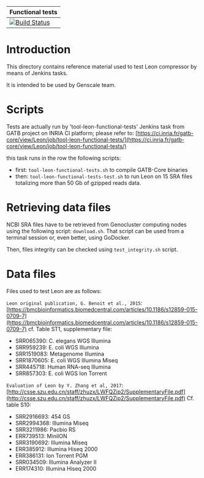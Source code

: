 | **Functional tests** |
|----------------------|
| [![Build Status](https://ci.inria.fr/gatb-core/view/Leon/job/tool-leon-functional-tests/badge/icon)](https://ci.inria.fr/gatb-core/view/Leon/job/tool-leon-functional-tests/) |

# Introduction

This directory contains reference material used to test Leon compressor
by means of Jenkins tasks.

It is intended to be used by Genscale team.

# Scripts

Tests are actually run by 'tool-leon-functional-tests' Jenkins task
from GATB project on INRIA CI platform; please refer to:
[https://ci.inria.fr/gatb-core/view/Leon/job/tool-leon-functional-tests/](https://ci.inria.fr/gatb-core/view/Leon/job/tool-leon-functional-tests/)

this task runs in the row the following scripts:

* first: ```tool-leon-functional-tests.sh``` to compile GATB-Core binaries
* then: ```tool-leon-functional-tests-test.sh``` to run Leon on 15 SRA files
    totalizing more than 50 Gb of gzipped reads data.

# Retrieving data files

NCBI SRA files have to be retrieved from Genocluster computing nodes 
using the following script: ```download.sh```. That script can be used from 
a terminal session or, even better, using GoDocker.
 
Then, files integrity can be checked using ```test_integrity.sh``` script.

# Data files

Files used to test Leon are as follows:

```Leon original publication, G. Benoit et al., 2015```:
[https://bmcbioinformatics.biomedcentral.com/articles/10.1186/s12859-015-0709-7](https://bmcbioinformatics.biomedcentral.com/articles/10.1186/s12859-015-0709-7)
cf. Table ST1, supplementary file:

* SRR065390: C. elegans WGS Illumina
* SRR959239: E. coli WGS Illumina
* SRR1519083: Metagenome Illumina
* SRR1870605: E. coli WGS Illumina Miseq
* SRR445718: Human RNA-seq Illumina
* SRR857303: E. coli WGS Ion Torrent

```Evaluation of Leon by Y. Zhang et al, 2017```:
[http://csse.szu.edu.cn/staff/zhuzx/LWFQZip2/SupplementaryFile.pdf](http://csse.szu.edu.cn/staff/zhuzx/LWFQZip2/SupplementaryFile.pdf)
Cf. table S10:

* SRR2916693: 454 GS
* SRR2994368: Illumina Miseq
* SRR3211986: Pacbio RS
* ERR739513: MiniION
* SRR3190692: Illumina Miseq
* ERR385912: Illumina Hiseq 2000
* ERR386131: Ion Torrent PGM
* SRR034509: Illumina Analyzer II
* ERR174310: Illumina Hiseq 2000



